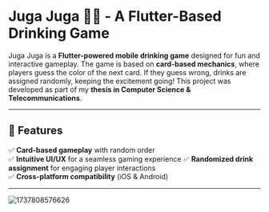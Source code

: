 # Juga Juga 🎴🍻 - A Flutter-Based Drinking Game  

Juga Juga is a **Flutter-powered mobile drinking game** designed for fun and interactive gameplay. The game is based on **card-based mechanics**, where players guess the color of the next card. If they guess wrong, drinks are assigned randomly, keeping the excitement going! This project was developed as part of my **thesis in Computer Science & Telecommunications**.  

---

## 🚀 Features  

✅ **Card-based gameplay** with random order  
✅ **Intuitive UI/UX** for a seamless gaming experience
✅ **Randomized drink assignment** for engaging player interactions  
✅ **Cross-platform compatibility** (iOS & Android)  

---




![1737808576626](https://github.com/user-attachments/assets/ca31e828-f7c8-4961-a7ae-ab9c4658b706)

